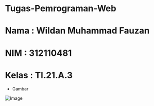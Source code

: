 # Tugas-Pemrograman-Web

# Nama : Wildan Muhammad Fauzan
# NIM : 312110481
# Kelas : TI.21.A.3

- Gambar

![Image](img/sshasil.png)
